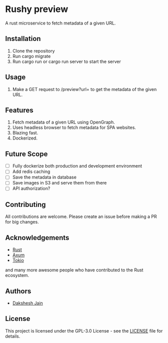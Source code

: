 # Rushy preview

A rust microservice to fetch metadata of a given URL.

## Installation

1. Clone the repository
2. Run cargo migrate
3. Run cargo run or cargo run server to start the server

## Usage

1. Make a GET request to /preview?url=<url> to get the metadata of the given URL.

## Features

1. Fetch metadata of a given URL using OpenGraph.
2. Uses headless browser to fetch metadata for SPA websites.
3. Blazing fast.
4. Dockerized.

## Future Scope

- [ ] Fully dockerize both production and development environment
- [ ] Add redis caching
- [ ] Save the metadata in database
- [ ] Save images in S3 and serve them from there
- [ ] API authorization?

## Contributing

All contributions are welcome. Please create an issue before making a PR for big changes.

## Acknowledgements

- [Rust](https://www.rust-lang.org/)
- [Axum](https://github.com/tokio-rs/axum)
- [Tokio](https://tokio.rs/)

and many more awesome people who have contributed to the Rust ecosystem.

## Authors

- [Dakshesh Jain](https://dakshesh.me)

## License

This project is licensed under the GPL-3.0 License - see the [LICENSE](LICENSE) file for details.
